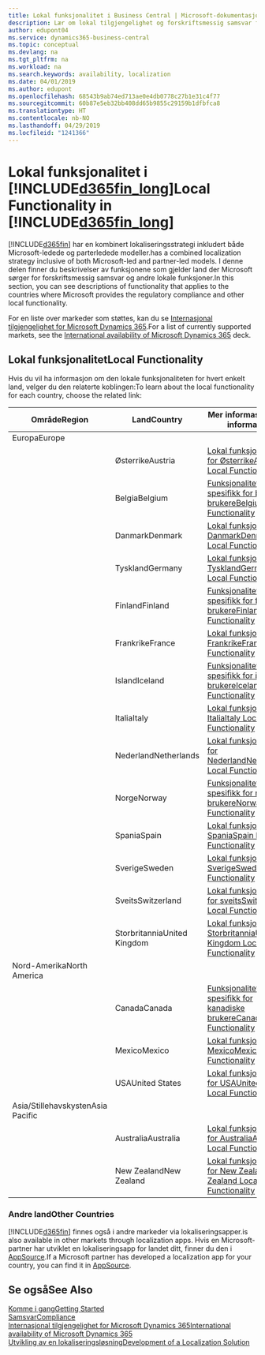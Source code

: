 ```yaml
---
title: Lokal funksjonalitet i Business Central | Microsoft-dokumentasjon
description: Lær om lokal tilgjengelighet og forskriftsmessig samsvar for Dynamics 365 Business Central.
author: edupont04
ms.service: dynamics365-business-central
ms.topic: conceptual
ms.devlang: na
ms.tgt_pltfrm: na
ms.workload: na
ms.search.keywords: availability, localization
ms.date: 04/01/2019
ms.author: edupont
ms.openlocfilehash: 68543b9ab74ed713ae0e4db0778c27b1e31c4f77
ms.sourcegitcommit: 60b87e5eb32bb408dd65b9855c29159b1dfbfca8
ms.translationtype: HT
ms.contentlocale: nb-NO
ms.lasthandoff: 04/29/2019
ms.locfileid: "1241366"
---
```

# <a name="local-functionality-in-included365finlongincludesd365finlongmdmd"></a><span data-ttu-id="96950-103">Lokal funksjonalitet i [!INCLUDE[d365fin_long](includes/d365fin_long_md.md)]</span><span class="sxs-lookup"><span data-stu-id="96950-103">Local Functionality in [!INCLUDE[d365fin_long](includes/d365fin_long_md.md)]</span></span>
[!INCLUDE[d365fin](includes/d365fin_md.md)] <span data-ttu-id="96950-104">har en kombinert lokaliseringsstrategi inkludert både Microsoft-ledede og parterledede modeller.</span><span class="sxs-lookup"><span data-stu-id="96950-104">has a combined localization strategy inclusive of both Microsoft-led and partner-led models.</span></span> <span data-ttu-id="96950-105">I denne delen finner du beskrivelser av funksjonene som gjelder land der Microsoft sørger for forskriftsmessig samsvar og andre lokale funksjoner.</span><span class="sxs-lookup"><span data-stu-id="96950-105">In this section, you can see descriptions of functionality that applies to the countries where Microsoft provides the regulatory compliance and other local functionality.</span></span>  

<span data-ttu-id="96950-106">For en liste over markeder som støttes, kan du se [Internasjonal tilgjengelighet for Microsoft Dynamics 365](https://docs.microsoft.com/en-us/dynamics365/get-started/availability).</span><span class="sxs-lookup"><span data-stu-id="96950-106">For a list of currently supported markets, see the [International availability of Microsoft Dynamics 365](https://docs.microsoft.com/en-us/dynamics365/get-started/availability) deck.</span></span>  

## <a name="local-functionality"></a><span data-ttu-id="96950-107">Lokal funksjonalitet</span><span class="sxs-lookup"><span data-stu-id="96950-107">Local Functionality</span></span>
<span data-ttu-id="96950-108">Hvis du vil ha informasjon om den lokale funksjonaliteten for hvert enkelt land, velger du den relaterte koblingen:</span><span class="sxs-lookup"><span data-stu-id="96950-108">To learn about the local functionality for each country, choose the related link:</span></span>

| <span data-ttu-id="96950-109">Område</span><span class="sxs-lookup"><span data-stu-id="96950-109">Region</span></span> | <span data-ttu-id="96950-110">Land</span><span class="sxs-lookup"><span data-stu-id="96950-110">Country</span></span> | <span data-ttu-id="96950-111">Mer informasjon</span><span class="sxs-lookup"><span data-stu-id="96950-111">More information</span></span> |
| --- | --- |--- |
| <span data-ttu-id="96950-112">Europa</span><span class="sxs-lookup"><span data-stu-id="96950-112">Europe</span></span> |  | |
|        | <span data-ttu-id="96950-113">Østerrike</span><span class="sxs-lookup"><span data-stu-id="96950-113">Austria</span></span> | [<span data-ttu-id="96950-114">Lokal funksjonalitet for Østerrike</span><span class="sxs-lookup"><span data-stu-id="96950-114">Austria Local Functionality</span></span>](localfunctionality/austria/austria-local-functionality.md) |
|        | <span data-ttu-id="96950-115">Belgia</span><span class="sxs-lookup"><span data-stu-id="96950-115">Belgium</span></span> |  [<span data-ttu-id="96950-116">Funksjonalitet som er spesifikk for belgiske brukere</span><span class="sxs-lookup"><span data-stu-id="96950-116">Belgium Local Functionality</span></span>](localfunctionality/belgium/belgium-local-functionality.md) |
|        | <span data-ttu-id="96950-117">Danmark</span><span class="sxs-lookup"><span data-stu-id="96950-117">Denmark</span></span> | [<span data-ttu-id="96950-118">Lokal funksjonalitet, Danmark</span><span class="sxs-lookup"><span data-stu-id="96950-118">Denmark Local Functionality</span></span>](localfunctionality/denmark/denmark-local-functionality.md) |
|        | <span data-ttu-id="96950-119">Tyskland</span><span class="sxs-lookup"><span data-stu-id="96950-119">Germany</span></span> | [<span data-ttu-id="96950-120">Lokal funksjonalitet, Tyskland</span><span class="sxs-lookup"><span data-stu-id="96950-120">Germany Local Functionality</span></span>](localfunctionality/germany/germany-local-functionality.md) |
|        | <span data-ttu-id="96950-121">Finland</span><span class="sxs-lookup"><span data-stu-id="96950-121">Finland</span></span> | [<span data-ttu-id="96950-122">Funksjonalitet som er spesifikk for finske brukere</span><span class="sxs-lookup"><span data-stu-id="96950-122">Finland Local Functionality</span></span>](localfunctionality/finland/finland-local-functionality.md) |
|        | <span data-ttu-id="96950-123">Frankrike</span><span class="sxs-lookup"><span data-stu-id="96950-123">France</span></span> | [<span data-ttu-id="96950-124">Lokal funksjonalitet, Frankrike</span><span class="sxs-lookup"><span data-stu-id="96950-124">France Local Functionality</span></span>](localfunctionality/france/france-local-functionality.md) |
|        | <span data-ttu-id="96950-125">Island</span><span class="sxs-lookup"><span data-stu-id="96950-125">Iceland</span></span> | [<span data-ttu-id="96950-126">Funksjonalitet som er spesifikk for islandske brukere</span><span class="sxs-lookup"><span data-stu-id="96950-126">Iceland Local Functionality</span></span>](localfunctionality/iceland/iceland-local-functionality.md) |
|        | <span data-ttu-id="96950-127">Italia</span><span class="sxs-lookup"><span data-stu-id="96950-127">Italy</span></span> | [<span data-ttu-id="96950-128">Lokal funksjonalitet, Italia</span><span class="sxs-lookup"><span data-stu-id="96950-128">Italy Local Functionality</span></span>](localfunctionality/italy/italy-local-functionality.md) |
|        | <span data-ttu-id="96950-129">Nederland</span><span class="sxs-lookup"><span data-stu-id="96950-129">Netherlands</span></span> | [<span data-ttu-id="96950-130">Lokal funksjonalitet for Nederland</span><span class="sxs-lookup"><span data-stu-id="96950-130">Netherlands Local Functionality</span></span>](localfunctionality/netherlands/netherlands-local-functionality.md) |
|        | <span data-ttu-id="96950-131">Norge</span><span class="sxs-lookup"><span data-stu-id="96950-131">Norway</span></span> | [<span data-ttu-id="96950-132">Funksjonalitet som er spesifikk for norske brukere</span><span class="sxs-lookup"><span data-stu-id="96950-132">Norway Local Functionality</span></span>](localfunctionality/norway/norway-local-functionality.md) |
|        | <span data-ttu-id="96950-133">Spania</span><span class="sxs-lookup"><span data-stu-id="96950-133">Spain</span></span> | [<span data-ttu-id="96950-134">Lokal funksjonalitet, Spania</span><span class="sxs-lookup"><span data-stu-id="96950-134">Spain Local Functionality</span></span>](localfunctionality/spain/spain-local-functionality.md) |
|        | <span data-ttu-id="96950-135">Sverige</span><span class="sxs-lookup"><span data-stu-id="96950-135">Sweden</span></span> | [<span data-ttu-id="96950-136">Lokal funksjonalitet, Sverige</span><span class="sxs-lookup"><span data-stu-id="96950-136">Sweden Local Functionality</span></span>](localfunctionality/sweden/sweden-local-functionality.md) |
|        | <span data-ttu-id="96950-137">Sveits</span><span class="sxs-lookup"><span data-stu-id="96950-137">Switzerland</span></span> | [<span data-ttu-id="96950-138">Lokal funksjonalitet for sveits</span><span class="sxs-lookup"><span data-stu-id="96950-138">Switzerland Local Functionality</span></span>](localfunctionality/switzerland/switzerland-local-functionality.md) |
|        | <span data-ttu-id="96950-139">Storbritannia</span><span class="sxs-lookup"><span data-stu-id="96950-139">United Kingdom</span></span> | [<span data-ttu-id="96950-140">Lokal funksjonalitet, Storbritannia</span><span class="sxs-lookup"><span data-stu-id="96950-140">United Kingdom Local Functionality</span></span>](localfunctionality/unitedkingdom/united-kingdom-local-functionality.md) |
| <span data-ttu-id="96950-141">Nord-Amerika</span><span class="sxs-lookup"><span data-stu-id="96950-141">North America</span></span> |       |  |
|        | <span data-ttu-id="96950-142">Canada</span><span class="sxs-lookup"><span data-stu-id="96950-142">Canada</span></span>|[<span data-ttu-id="96950-143">Funksjonalitet som er spesifikk for kanadiske brukere</span><span class="sxs-lookup"><span data-stu-id="96950-143">Canada Local Functionality</span></span>](localfunctionality/canada/canada-local-functionality.md) |
|        | <span data-ttu-id="96950-144">Mexico</span><span class="sxs-lookup"><span data-stu-id="96950-144">Mexico</span></span> | [<span data-ttu-id="96950-145">Lokal funksjonalitet, Mexico</span><span class="sxs-lookup"><span data-stu-id="96950-145">Mexico Local Functionality</span></span>](localfunctionality/mexico/mexico-local-functionality.md) |
|        | <span data-ttu-id="96950-146">USA</span><span class="sxs-lookup"><span data-stu-id="96950-146">United States</span></span>|[<span data-ttu-id="96950-147">Lokal funksjonalitet for USA</span><span class="sxs-lookup"><span data-stu-id="96950-147">United States Local Functionality</span></span>](localfunctionality/unitedstates/united-states-local-functionality.md) |
| <span data-ttu-id="96950-148">Asia/Stillehavskysten</span><span class="sxs-lookup"><span data-stu-id="96950-148">Asia Pacific</span></span> |       |  |
|        | <span data-ttu-id="96950-149">Australia</span><span class="sxs-lookup"><span data-stu-id="96950-149">Australia</span></span> | [<span data-ttu-id="96950-150">Lokal funksjonalitet for Australia</span><span class="sxs-lookup"><span data-stu-id="96950-150">Australia Local Functionality</span></span>](localfunctionality/australia/australia-local-functionality.md) |
|        | <span data-ttu-id="96950-151">New Zealand</span><span class="sxs-lookup"><span data-stu-id="96950-151">New Zealand</span></span> | [<span data-ttu-id="96950-152">Lokal funksjonalitet for New Zealand</span><span class="sxs-lookup"><span data-stu-id="96950-152">New Zealand Local Functionality</span></span>](localfunctionality/newzealand/new-zealand-local-functionality.md) |

### <a name="other-countries"></a><span data-ttu-id="96950-153">Andre land</span><span class="sxs-lookup"><span data-stu-id="96950-153">Other Countries</span></span>
[!INCLUDE[d365fin](includes/d365fin_md.md)] <span data-ttu-id="96950-154">finnes også i andre markeder via lokaliseringsapper.</span><span class="sxs-lookup"><span data-stu-id="96950-154">is also available in other markets through localization apps.</span></span> <span data-ttu-id="96950-155">Hvis en Microsoft-partner har utviklet en lokaliseringsapp for landet ditt, finner du den i [AppSource](https://appsource.microsoft.com/en-us/product/dynamics-365-business-central/).</span><span class="sxs-lookup"><span data-stu-id="96950-155">If a Microsoft partner has developed a localization app for your country, you can find it in [AppSource](https://appsource.microsoft.com/en-us/product/dynamics-365-business-central/).</span></span>

## <a name="see-also"></a><span data-ttu-id="96950-156">Se også</span><span class="sxs-lookup"><span data-stu-id="96950-156">See Also</span></span>
[<span data-ttu-id="96950-157">Komme i gang</span><span class="sxs-lookup"><span data-stu-id="96950-157">Getting Started</span></span>](product-get-started.md)  
[<span data-ttu-id="96950-158">Samsvar</span><span class="sxs-lookup"><span data-stu-id="96950-158">Compliance</span></span>](compliance/compliance-overview.md)  
[<span data-ttu-id="96950-159">Internasjonal tilgjengelighet for Microsoft Dynamics 365</span><span class="sxs-lookup"><span data-stu-id="96950-159">International availability of Microsoft Dynamics 365</span></span>](https://docs.microsoft.com/en-us/dynamics365/get-started/availability)  
[<span data-ttu-id="96950-160">Utvikling av en lokaliseringsløsning</span><span class="sxs-lookup"><span data-stu-id="96950-160">Development of a Localization Solution</span></span>](/dynamics365/business-central/dev-itpro/developer/readiness/readiness-develop-localization)  
